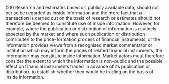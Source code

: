 (28) Research and estimates based on publicly available data, should not per se be regarded as inside information and the mere fact that a transaction is carried out on the basis of research or estimates should not therefore be deemed to constitute use of inside information. However, for example, where the publication or distribution of information is routinely expected by the market and where such publication or distribution contributes to the price-formation process of financial instruments, or the information provides views from a recognised market commentator or institution which may inform the prices of related financial instruments, the information may constitute inside information. Market actors must therefore consider the extent to which the information is non-public and the possible effect on financial instruments traded in advance of its publication or distribution, to establish whether they would be trading on the basis of inside information.
